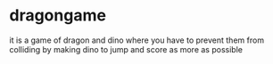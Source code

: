 # dragongame
it is a game of dragon and dino where you have to prevent them from colliding by making dino to jump and score as more as possible
